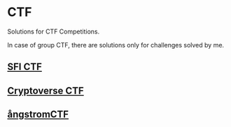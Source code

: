 # CTF
Solutions for CTF Competitions.

In case of group CTF, there are solutions only for challenges solved by me.

## [SFI CTF](https://github.com/AugustynJ/CTF/tree/main/SFI_CTF_2023) 

## [Cryptoverse CTF](https://github.com/AugustynJ/CTF/tree/main/Cryptoverse_CTF) 

## [ångstromCTF](https://github.com/AugustynJ/CTF/tree/main/Angstrom_CTF) 